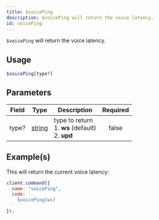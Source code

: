 ```yaml
---
title: $voicePing
description: $voicePing will return the voice latency.
id: voicePing
---
```


`$voicePing` will return the voice latency.

## Usage

```php
$voicePing[type?]
```

## Parameters

| Field | Type                                                                                              | Description                                                 | Required |
| ----- | ------------------------------------------------------------------------------------------------- | ----------------------------------------------------------- | :------: |
| type? | [string](https://developer.mozilla.org/en-US/docs/Web/JavaScript/Reference/Global_Objects/String) | type to return <br /> 1. **ws** (default) <br /> 2. **upd** |  false   |

## Example(s)

This will return the current voice latency:

```javascript
client.command({
  name: "voicePing",
  code: `
    $voicePing[ws]
  `
});
```
